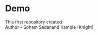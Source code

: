# Demo

<div>
  This first repository created
</div>
<div>
  Author - Soham Sadanand Kamble (Knight)
</div>
